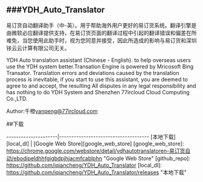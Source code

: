 ###YDH_Auto_Translator
---

易订货自动翻译助手（中-英）。用于帮助海外用户更好的易订货系统。翻译引擎是由微软必应翻译提供支持，在易订货页面的翻译过程中引起的翻译错误和偏差在所难免，当您使用此助手时，视为您同意并接受，因此所造成的影响与易订货和深圳铱云云计算有限公司无关。 

YDH Auto translation assistant (Chinese - English). to help overseas users use the YDH system better.Transation Engine is powered by Mricosoft Bing Transator.    Translation errors and deviations caused by the translation process is inevitable, if you start to use this assistant, you are deemed to agree to and accept, the resulting All disputes in any legal responsibility and has nothing to do YDH System and Shenzhen 77ircloud Cloud Computing Co.,LTD.

Author:千橙<yanpeng@77ircloud.com>

##下载

---------------------|-------------------------------------
[本地下载][local_dl] | [Google Web Store][google_web_store] 
[google_web_store]: https://chrome.google.com/webstore/detail/ydhautotranslatoren-易订货自动/ebodipeldhhfgigbdpjhjacmfcablphn  "Google Web Store"
[github_repo]: https://github.com/iqiancheng/YDH_Auto_Translator
[local_dl]: https://github.com/iqiancheng/YDH_Auto_Translator/releases  "本地下载"